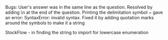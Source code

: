 Bugs:
User's answer was in the same line as the question. Resolved by adding \n at the end of the question.
Printing the delimitation symbol ~ gave an error: SyntaxError: invalid syntax. Fixed it by adding quotation marks around the symbols to make it a string

StockFlow - in finding the string to import for lowercase enumeration